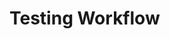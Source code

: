 # Testing Workflow

<!---
  TODO Testing in markdown - update  
  BODY Here's a description  
  BODY
  BODY - [x] This is now checked - updated  
  BODY
  BODY - [x] Checked item  
--->